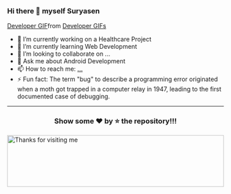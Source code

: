 ### Hi there 👋 myself Suryasen
<div class="tenor-gif-embed" data-postid="23414225" data-share-method="host" data-aspect-ratio="1.20301" data-width="100%"><a href="https://tenor.com/view/developer-gif-23414225">Developer GIF</a>from <a href="https://tenor.com/search/developer-gifs">Developer GIFs</a></div> <script type="text/javascript" async src="https://tenor.com/embed.js"></script>


- 🔭 I’m currently working on a Healthcare Project
- 🌱 I’m currently learning Web Development
- 👯 I’m looking to collaborate on ...
- 💬 Ask me about Android Development
- 📫 How to reach me: [...](https://www.linkedin.com/in/imsuryasen/)
- ⚡ Fun fact:
        The term "bug" to describe a programming error originated when a moth got trapped in a computer relay in 1947, leading to the first documented case of debugging.
---
<p align="center"><h3 align="center"> Show some ❤️ by ⭐ the repository!!!</h3></p>

<img height="120" alt="Thanks for visiting me" width="100%" src="https://raw.githubusercontent.com/BrunnerLivio/brunnerlivio/master/images/marquee.svg" />
